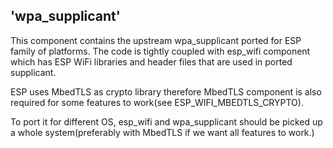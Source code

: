 ## 'wpa_supplicant' ##

This component contains the upstream wpa_supplicant ported for ESP family of platforms.
The code is tightly coupled with esp_wifi component which has ESP WiFi libraries and header files that are used in ported supplicant.

ESP uses MbedTLS as crypto library therefore MbedTLS component is also required for some features to work(see ESP_WIFI_MBEDTLS_CRYPTO).

To port it for different OS, esp_wifi and wpa_supplicant should be picked up a whole system(preferably with MbedTLS if we want all features to work.) 
